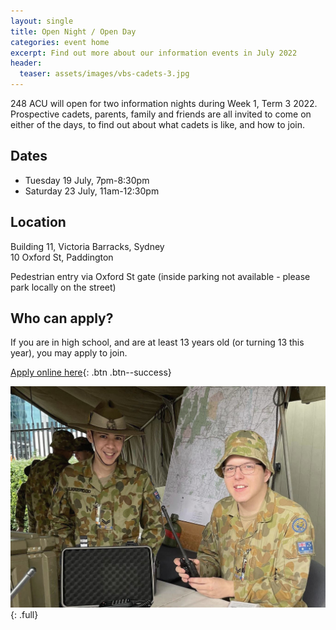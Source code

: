 ```yaml
---
layout: single
title: Open Night / Open Day
categories: event home
excerpt: Find out more about our information events in July 2022
header:
  teaser: assets/images/vbs-cadets-3.jpg
---
```


248 ACU will open for two information nights during Week 1, Term 3 2022. Prospective cadets, parents, family and friends are all invited to come on either of the days, to find out about what cadets is like, and how to join.

## Dates
- Tuesday 19 July, 7pm-8:30pm 
- Saturday 23 July, 11am-12:30pm

## Location
Building 11, Victoria Barracks, Sydney  
10 Oxford St, Paddington  

Pedestrian entry via Oxford St gate (inside parking not available - please park locally on the street)

## Who can apply? 

If you are in high school, and are at least 13 years old (or turning 13 this year), you may apply to join. 

[Apply online here]({{site.data.links.cadet_eoi_url}}){: .btn .btn--success}


![Army Cadets Open Day](/assets/images/open-day.jpg)
{: .full}